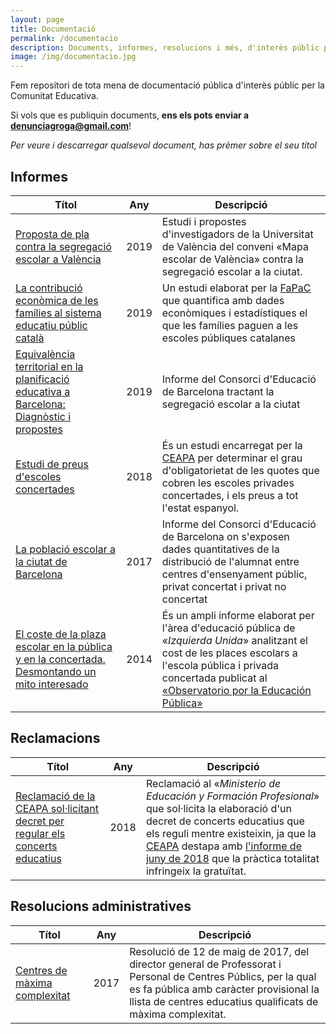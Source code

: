 ```yaml
---
layout: page
title: Documentació
permalink: /documentacio
description: Documents, informes, resolucions i més, d'interès públic per la Comunitat Educativa.
image: /img/documentacio.jpg
---
```


Fem repositori de tota mena de documentació pública d'interès públic per la Comunitat Educativa.

Si vols que es publiquin documents, **ens els pots enviar a [denunciagroga@gmail.com](mailto:denunciagroga@gmail.com)**!

*Per veure i descarregar qualsevol document, has prèmer sobre el seu títol*

## Informes

| Títol | Any | Descripció |
|-------|-------|------------|
| [Proposta de pla contra la segregació escolar a València](./informes/PROPOSTA-DE-PLA-CONTRA-LA-SEGREGACIO-ESCOLAR-EN-VALENCIA.pdf) | 2019 | Estudi i propostes d'investigadors de la Universitat de València del conveni «Mapa escolar de València» contra la segregació escolar a la ciutat. |
| [La contribució econòmica de les famílies al sistema educatiu públic català](./informes/FAPAC-2019-Contribucio-Families-Quotes.pdf) | 2019 | Un estudi elaborat per la [FaPaC](https://fapac.cat/) que quantifica amb dades econòmiques i estadístiques el que les famílies paguen a les escoles públiques catalanes |
| [Equivalència territorial en la planificació educativa a Barcelona: Diagnòstic i propostes](./informes/Equivalencia_BCN_final_v2_20190320.pdf) | 2019 | Informe del Consorci d'Educació de Barcelona tractant la segregació escolar a la ciutat |
| [Estudi de preus d'escoles concertades](./informes/Estudio-Precios-Centros-Concertados-2018.pdf) | 2018 |És un estudi encarregat per la [CEAPA](https://www.ceapa.es/) per determinar el grau d'obligatorietat de les quotes que cobren les escoles privades concertades, i els preus a tot l'estat espanyol. |
| [La població escolar a la ciutat de Barcelona](./informes/17_994_LescolaBCN_1.pdf) | 2017 | Informe del Consorci d'Educació de Barcelona on s'exposen dades quantitatives de la distribució de l'alumnat entre centres d'ensenyament públic, privat concertat i privat no concertat |
| [El coste de la plaza escolar en la pública y en la concertada. Desmontando un mito interesado](./informes/informecosteplazaescolar002.pdf) | 2014 | És un ampli informe elaborat per l'àrea d'educació pública de «*Izquierda Unida*» analitzant el cost de les places escolars a l'escola pública i privada concertada publicat al [«Observatorio por la Educación Pública»](http://oxep.org/informe-de-costes-de-plazas-escolares/) |

## Reclamacions

| Títol | Any | Descripció |
|-------|-------|------------|
| [Reclamació de la CEAPA sol·licitant decret per regular els concerts educatius](./documentacio/reclamacions/NdP_CEAPA-Informe-de-Cobros-Concertada-oct18-v2-definitivo.pdf) | 2018 | Reclamació al «*Ministerio de Educación y Formación Profesional*» que sol·licita la elaboració d'un decret de concerts educatius que els reguli mentre existeixin, ja que la [CEAPA](https://www.ceapa.es/) destapa amb [l'informe de juny de 2018](./informes/Estudio-Precios-Centros-Concertados-2018.pdf) que la pràctica totalitat infringeix la gratuïtat.

## Resolucions administratives

| Títol | Any |Descripció |
|---------|-----|------------|
| [Centres de màxima complexitat](./resolucions-administratives/centres_maxima_complexitat2017.pdf) | 2017 | Resolució de 12 de maig de 2017, del director general de Professorat i Personal de Centres Públics, per la qual es fa pública amb caràcter provisional la llista de centres educatius qualificats de màxima complexitat. |